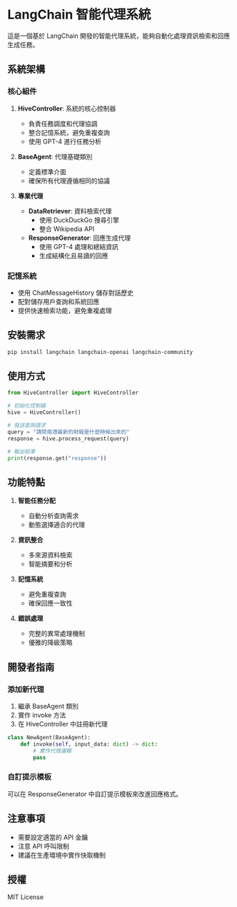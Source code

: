 # LangChain 智能代理系統

這是一個基於 LangChain 開發的智能代理系統，能夠自動化處理資訊檢索和回應生成任務。

## 系統架構

### 核心組件

1. **HiveController**: 系統的核心控制器
   - 負責任務調度和代理協調
   - 整合記憶系統，避免重複查詢
   - 使用 GPT-4 進行任務分析

2. **BaseAgent**: 代理基礎類別
   - 定義標準介面
   - 確保所有代理遵循相同的協議

3. **專業代理**
   - **DataRetriever**: 資料檢索代理
     - 使用 DuckDuckGo 搜尋引擎
     - 整合 Wikipedia API
   - **ResponseGenerator**: 回應生成代理
     - 使用 GPT-4 處理和總結資訊
     - 生成結構化且易讀的回應

### 記憶系統

- 使用 ChatMessageHistory 儲存對話歷史
- 配對儲存用戶查詢和系統回應
- 提供快速檢索功能，避免重複處理

## 安裝需求

```bash
pip install langchain langchain-openai langchain-community
```

## 使用方式

```python
from HiveController import HiveController

# 初始化控制器
hive = HiveController()

# 發送查詢請求
query = "請問南港最新的財報是什麼時候出來的"
response = hive.process_request(query)

# 輸出結果
print(response.get("response"))
```

## 功能特點

1. **智能任務分配**
   - 自動分析查詢需求
   - 動態選擇適合的代理

2. **資訊整合**
   - 多來源資料檢索
   - 智能摘要和分析

3. **記憶系統**
   - 避免重複查詢
   - 確保回應一致性

4. **錯誤處理**
   - 完整的異常處理機制
   - 優雅的降級策略

## 開發者指南

### 添加新代理

1. 繼承 BaseAgent 類別
2. 實作 invoke 方法
3. 在 HiveController 中註冊新代理

```python
class NewAgent(BaseAgent):
    def invoke(self, input_data: dict) -> dict:
        # 實作代理邏輯
        pass
```

### 自訂提示模板

可以在 ResponseGenerator 中自訂提示模板來改進回應格式。

## 注意事項

- 需要設定適當的 API 金鑰
- 注意 API 呼叫限制
- 建議在生產環境中實作快取機制

## 授權

MIT License

